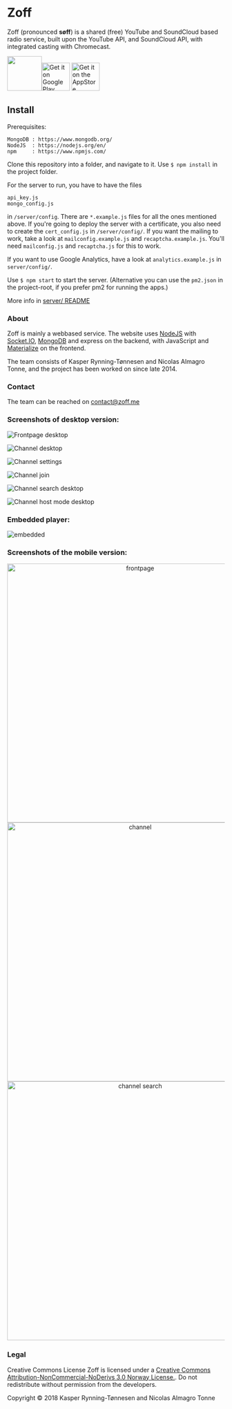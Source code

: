 Zoff
====

Zoff (pronounced __søff__) is a shared (free) YouTube and SoundCloud based radio service, built upon the YouTube API, and SoundCloud API, with integrated casting with Chromecast.

<a href="https://zoff.me"><img height="80" src="https://puu.sh/BlSwW/57061de17b.png"></a><a class="android-image-link" href="https://play.google.com/store/apps/details?id=zoff.me.zoff&amp;hl=no&amp;pcampaignid=MKT-Other-global-all-co-prtnr-py-PartBadge-Mar2515-1"><img alt="Get it on Google Play" height="65" src="https://puu.sh/BcWup/f560259c3f.png"></a>
<a  style="padding-bottom:20px;" class="apple-image-link" href="https://itunes.apple.com/us/app/zoff/id1402037061?ls=1&amp;mt=8"><img height="65" alt="Get it on the AppStore" src="https://puu.sh/BcWvt/09002407c3.png"></a>




## Install

Prerequisites:

```
MongoDB : https://www.mongodb.org/
NodeJS  : https://nodejs.org/en/
npm     : https://www.npmjs.com/
```

Clone this repository into a folder, and  navigate to it. Use ```$ npm install``` in the project folder.

For the server to run, you have to have the files

```
api_key.js
mongo_config.js
```

in ```/server/config```. There are ```*.example.js``` files for all the ones mentioned above. If you're going to deploy the server with a certificate, you also need to create the ```cert_config.js``` in ```/server/config/```. If you want the mailing to work, take a look at ```mailconfig.example.js``` and ```recaptcha.example.js```. You'll need ```mailconfig.js``` and ```recaptcha.js``` for this to work.

If you want to use Google Analytics, have a look at ```analytics.example.js``` in ```server/config/```.

Use ```$ npm start``` to start the server. (Alternative you can use the ```pm2.json``` in the project-root, if you prefer pm2 for running the apps.)

More info in <a href="https://github.com/zoff-music/zoff/blob/master/server/README.md">server/ README</a>

### About

Zoff is mainly a webbased service. The website uses <a href="https://nodejs.org/">NodeJS</a> with <a href="http://socket.io/">Socket.IO</a>, <a href="https://www.mongodb.org/">MongoDB</a> and express on the backend, with JavaScript and <a href="http://materializecss.com/">Materialize</a> on the frontend.

The team consists of Kasper Rynning-Tønnesen and Nicolas Almagro Tonne, and the project has been worked on since late 2014.

### Contact

The team can be reached on <a href="mailto:contact@zoff.me?Subject=Contact%20Zoff">contact@zoff.me</a>

### Screenshots of desktop version:

![Frontpage desktop](https://puu.sh/xCI8P/bbfbdd694c.png)

![Channel desktop](https://puu.sh/xCHXj/3f7d826329.png)

![Channel settings](https://puu.sh/BCii4/f6594fc481.png)

![Channel join](https://puu.sh/zf1Ap/16587c0749.png)

![Channel search desktop](https://puu.sh/AhKTR/c1e6b5d8d2.png)

![Channel host mode desktop](https://puu.sh/AAGrK/953d11b2a7.png)

### Embedded player:

![embedded](https://puu.sh/BCQOs/9393bc5d09.png)

### Screenshots of the mobile version:

<div style="text-align:center;">
<img src="http://i.imgur.com/aWlEmIx.png" alt="frontpage" height="600px">
<br>
<img src="https://puu.sh/xCI6X/1aead5e1b6.png" alt="channel" height="600px">

<img src="https://puu.sh/AhKUE/f93daa8a46.png" alt="channel search" height="600px">
</div>

### Legal

Creative Commons License
Zoff is licensed under a
<a href="http://creativecommons.org/licenses/by-nc-nd/3.0/no/">Creative Commons Attribution-NonCommercial-NoDerivs 3.0 Norway License.</a>.
Do not redistribute without permission from the developers.

Copyright © 2018
Kasper Rynning-Tønnesen and Nicolas Almagro Tonne
